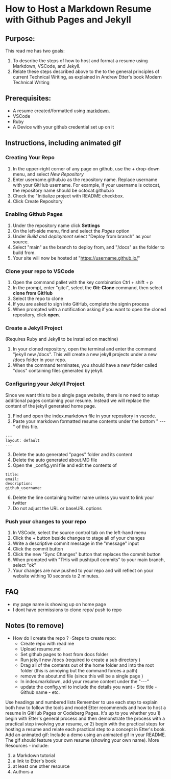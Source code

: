 # How to Host a Markdown Resume with Github Pages and Jekyll

## Purpose:

This read me has two goals:

1. To describe the steps of how to host and format a resume using Markdown, VSCode, and Jekyll.
2. Relate these steps described above to the to the general principles of current Technical
   Writing, as explained in Andrew Etter's book Modern Technical Writing

## Prerequisites:

- A resume created/formatted using [markdown](https://www.markdownguide.org/basic-syntax/).
- VSCode
- Ruby
- A Device with your github credential set up on it

## Instructions, including animated gif

### Creating Your Repo

1. In the upper-right corner of any page on github, use the + drop-down menu, and select _New Repository_
2. Enter username.github.io as the repository name. Replace username with your GitHub username. For example, if your username is octocat, the repository name should be octocat.github.io
3. Check the "Initialize project with README checkbox.
4. Click Create Repository

### Enabling Github Pages

1. Under the repository name click **Settings**
2. On the left-side menu, find and select the _Pages_ option
3. Under _Build and deployment_ select "Deploy from branch" as your source.
4. Select "main" as the branch to deploy from, and "/docs" as the folder to build from.
5. Your site will now be hosted at "https://username.github.io/"

### Clone your repo to VSCode

1. Open the command pallet with the key combination Ctrl + shift + p
2. In the prompt, enter "gitcl", select the **Git: Clone** command, then select **clone from GitHub**
3. Select the repo to clone
4. If you are asked to sign into GitHub, complete the signin process
5. When prompted with a notification asking if you want to open the cloned repository, click **open**.

### Create a Jekyll Project

(Requires Ruby and Jekyll to be installed on machine)

1. In your cloned repository, open the terminal and enter the command "jekyll new /docs". This will create a new jekyll projects under a new /docs folder in your repo.
2. When the command terminates, you should have a new folder called "docs" containing files generated by jekyll.

### Configuring your Jekyll Project

Since we want this to be a single page website, there is no need to setup additional pages containing your resume. Instead we will replace the content of the jekyll generated home page.

1. Find and open the index.markdown file in your repository in vscode.
2. Paste your markdown formatted resume contents under the bottom " --- " of this file.

```
---
layout: default
---
```

3. Delete the auto generated "pages" folder and its content
4. Delete the auto generated about.MD file
5. Open the \_config.yml file and edit the contents of

```
title:
email:
description:
github_username:
```

6. Delete the line containing twitter name unless you want to link your twitter
7. Do not adjust the URL or baseURL options

### Push your changes to your repo

1. In VSCode, select the source control tab on the left-hand menu
2. Click the + button beside changes to stage all of your changes
3. Write a descriptive commit message in the "message" input
4. Click the commit button
5. Click the new "Sync Changes" button that replaces the commit button
6. When prompted with "THis will push/pull commits" to your main branch, select "ok"
7. Your changes are now pushed to your repo and will reflect on your website withing 10 seconds to 2 minutes.

## FAQ

- my page name is showing up on home page
- I dont have permissions to clone repo/ push to repo

## Notes (to remove)

- How do I create the repo ?
  -Steps to create repo:
  - Create repo with read me
  - Upload resume.md
  - Set github pages to host from docs folder
  - Run jekyll new /docs (required to create a sub directory )
  - Drag all of the contents out of the home folder and into the root folder (this is annoying but the command forces a path)
  - remove the about.md file (since this will be a single page )
  - In index.markdown, add your resume content under the "---"
  - update the config.yml to include the details you want - Site title - Github name - etc.

Use headings and numbered lists
Remember to use each step to explain
both how to follow the tools and model Etter
recommends and how to host a resume in GitHub Pages or Codeberg Pages. It's up to
you whether you 1) begin with Etter's general process and then demonstrate the
process with a practical step involving your resume, or 2) begin with the practical
steps for hosting a resume and relate each practical step to a concept in Etter's book.
Add an animated gif: Include a demo using an animated gif in your README. The gif
should feature your own resume (showing your own name).
More Resources - include:

1. a Markdown tutorial
2. a link to Etter's book
3. at least one other resource
4. Authors a
